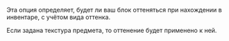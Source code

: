 Эта опция определяет, будет ли ваш блок оттеняться при нахождении в инвентаре, с учётом вида оттенка.

Если задана текстура предмета, то оттенение будет применено к ней.